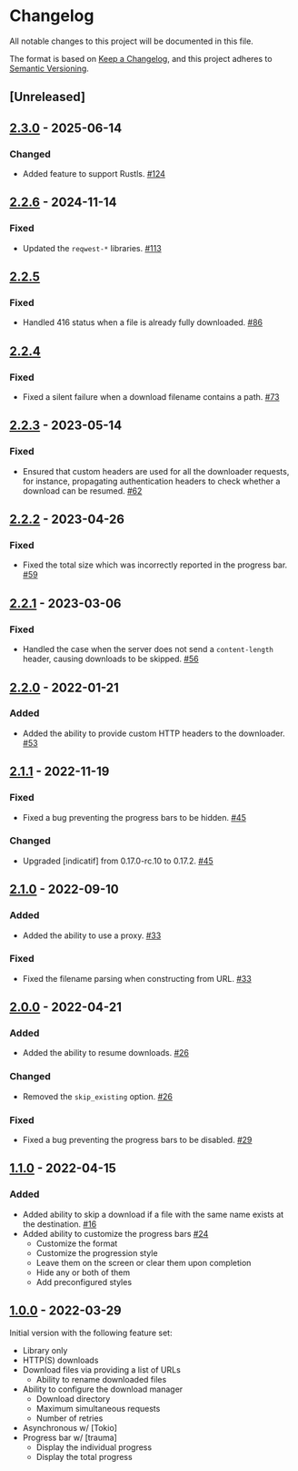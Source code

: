 # Changelog

All notable changes to this project will be documented in this file.

The format is based on [Keep a Changelog](https://keepachangelog.com/en/1.0.0/),
and this project adheres to
[Semantic Versioning](https://semver.org/spec/v2.0.0.html).

## [Unreleased]

## [2.3.0] - 2025-06-14

### Changed

- Added feature to support Rustls. [#124]

[#124]: https://github.com/rgreinho/trauma/pull/124
[2.3.0]: https://github.com/rgreinho/trauma/releases/tag/2.3.0

## [2.2.6] - 2024-11-14

### Fixed

- Updated the `reqwest-*` libraries. [#113]

[#113]: https://github.com/rgreinho/trauma/pull/113
[2.2.6]: https://github.com/rgreinho/trauma/releases/tag/2.2.6

## [2.2.5]

### Fixed

- Handled 416 status when a file is already fully downloaded. [#86]

[#86]: https://github.com/rgreinho/trauma/pull/86
[2.2.5]: https://github.com/rgreinho/trauma/releases/tag/2.2.5

## [2.2.4]

### Fixed

- Fixed a silent failure when a download filename contains a path. [#73]

[#73]: https://github.com/rgreinho/trauma/pull/73
[2.2.4]: https://github.com/rgreinho/trauma/releases/tag/2.2.4

## [2.2.3] - 2023-05-14

### Fixed

- Ensured that custom headers are used for all the downloader requests, for
  instance, propagating authentication headers to check whether a download can
  be resumed. [#62]

[#62]: https://github.com/rgreinho/trauma/pull/62
[2.2.3]: https://github.com/rgreinho/trauma/releases/tag/2.2.3

## [2.2.2] - 2023-04-26

### Fixed

- Fixed the total size which was incorrectly reported in the progress bar. [#59]

[#59]: https://github.com/rgreinho/trauma/pull/59
[2.2.2]: https://github.com/rgreinho/trauma/releases/tag/2.2.2

## [2.2.1] - 2023-03-06

### Fixed

- Handled the case when the server does not send a `content-length` header,
  causing downloads to be skipped. [#56]

[#56]: https://github.com/rgreinho/trauma/pull/56
[2.2.1]: https://github.com/rgreinho/trauma/releases/tag/2.2.1

## [2.2.0] - 2022-01-21

### Added

- Added the ability to provide custom HTTP headers to the downloader. [#53]

[#53]: https://github.com/rgreinho/trauma/pull/53
[2.2.0]: https://github.com/rgreinho/trauma/releases/tag/2.2.0

## [2.1.1] - 2022-11-19

### Fixed

- Fixed a bug preventing the progress bars to be hidden. [#45]

### Changed

- Upgraded [indicatif] from 0.17.0-rc.10 to 0.17.2. [#45]

[#45]: https://github.com/rgreinho/trauma/pull/45
[2.1.1]: https://github.com/rgreinho/trauma/releases/tag/2.1.1

## [2.1.0] - 2022-09-10

### Added

- Added the ability to use a proxy. [#33]

### Fixed

- Fixed the filename parsing when constructing from URL. [#33]

[#33]: https://github.com/rgreinho/trauma/pull/33
[2.1.0]: https://github.com/rgreinho/trauma/releases/tag/2.1.0

## [2.0.0] - 2022-04-21

### Added

- Added the ability to resume downloads. [#26]

### Changed

- Removed the `skip_existing` option. [#26]

### Fixed

- Fixed a bug preventing the progress bars to be disabled. [#29]

[#26]: https://github.com/rgreinho/trauma/pull/26
[#29]: https://github.com/rgreinho/trauma/pull/29
[2.0.0]: https://github.com/rgreinho/trauma/releases/tag/2.0.0

## [1.1.0] - 2022-04-15

### Added

- Added ability to skip a download if a file with the same name exists at the
  destination. [#16]
- Added ability to customize the progress bars [#24]
  - Customize the format
  - Customize the progression style
  - Leave them on the screen or clear them upon completion
  - Hide any or both of them
  - Add preconfigured styles

[#16]: https://github.com/rgreinho/trauma/pull/16
[#24]: https://github.com/rgreinho/trauma/pull/24
[1.1.0]: https://github.com/rgreinho/trauma/releases/tag/1.1.0

## [1.0.0] - 2022-03-29

Initial version with the following feature set:

- Library only
- HTTP(S) downloads
- Download files via providing a list of URLs
  - Ability to rename downloaded files
- Ability to configure the download manager
  - Download directory
  - Maximum simultaneous requests
  - Number of retries
- Asynchronous w/ [Tokio]
- Progress bar w/ [trauma]
  - Display the individual progress
  - Display the total progress

[1.0.0]: https://github.com/rgreinho/trauma/releases/tag/1.0.0
